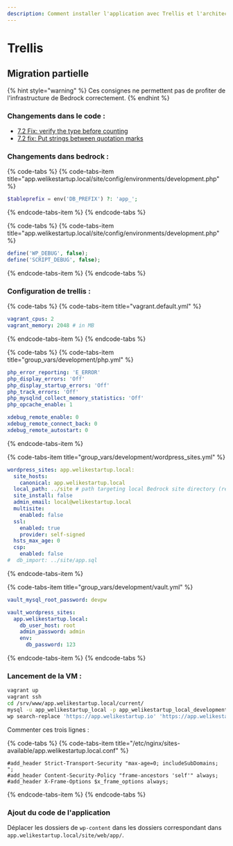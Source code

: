 ```yaml
---
description: Comment installer l'application avec Trellis et l'architecture Bedrock
---
```


# Trellis

## Migration partielle

{% hint style="warning" %}
Ces consignes ne permettent pas de profiter de l'infrastructure de Bedrock correctement.
{% endhint %}

### Changements dans le code :

* [7.2 Fix: verify the type before counting](https://github.com/treyssatvincent/wp-content/commit/08e812662c87dce323f6c5c7372b6d400de41d72)
* [7.2 fix: Put strings between quotation marks](https://github.com/treyssatvincent/wp-content/commit/fa69f7a0a2477603543bbefb9eccb31ed1e8d43d)

### Changements dans bedrock :

{% code-tabs %}
{% code-tabs-item title="app.welikestartup.local/site/config/environments/development.php" %}
```php
$tableprefix = env('DB_PREFIX') ?: 'app_';
```
{% endcode-tabs-item %}
{% endcode-tabs %}

{% code-tabs %}
{% code-tabs-item title="app.welikestartup.local/site/config/environments/development.php" %}
```php
define('WP_DEBUG', false);
define('SCRIPT_DEBUG', false);
```
{% endcode-tabs-item %}
{% endcode-tabs %}

### Configuration de trellis :

{% code-tabs %}
{% code-tabs-item title="vagrant.default.yml" %}
```yaml
vagrant_cpus: 2
vagrant_memory: 2048 # in MB
```
{% endcode-tabs-item %}
{% endcode-tabs %}

{% code-tabs %}
{% code-tabs-item title="group\_vars/development/php.yml" %}
```yaml
php_error_reporting: 'E_ERROR'
php_display_errors: 'Off'
php_display_startup_errors: 'Off'
php_track_errors: 'Off'
php_mysqlnd_collect_memory_statistics: 'Off'
php_opcache_enable: 1

xdebug_remote_enable: 0
xdebug_remote_connect_back: 0
xdebug_remote_autostart: 0
```
{% endcode-tabs-item %}

{% code-tabs-item title="group\_vars/development/wordpress\_sites.yml" %}
```yaml
wordpress_sites: app.welikestartup.local:
  site_hosts:
    canonical: app.welikestartup.local
  local_path: ../site # path targeting local Bedrock site directory (relative to Ansible root)
  site_install: false
  admin_email: local@welikestartup.local
  multisite:
    enabled: false
  ssl:
    enabled: true
    provider: self-signed
  hsts_max_age: 0
  csp:
    enabled: false
#  db_import: ../site/app.sql
```
{% endcode-tabs-item %}

{% code-tabs-item title="group\_vars/development/vault.yml" %}
```yaml
vault_mysql_root_password: devpw

vault_wordpress_sites:
  app.welikestartup.local:
    db_user_host: root
    admin_password: admin
    env:
      db_password: 123
```
{% endcode-tabs-item %}
{% endcode-tabs %}

### Lancement de la VM :

```bash
vagrant up
vagrant ssh
cd /srv/www/app.welikestartup.local/current/
mysql -u app_welikestartup_local -p app_welikestartup_local_development < app.sql
wp search-replace 'https://app.welikestartup.io' 'https://app.welikestartup.local'
```

Commenter ces trois lignes :

{% code-tabs %}
{% code-tabs-item title="/etc/nginx/sites-available/app.welikestartup.local.conf" %}
```text
#add_header Strict-Transport-Security "max-age=0; includeSubDomains; ";
#add_header Content-Security-Policy "frame-ancestors 'self'" always;
#add_header X-Frame-Options $x_frame_options always;
```
{% endcode-tabs-item %}
{% endcode-tabs %}

### Ajout du code de l'application

Déplacer les dossiers de `wp-content` dans les dossiers correspondant dans `app.welikestartup.local/site/web/app/`.

